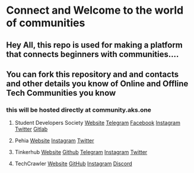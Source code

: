 # Connect and Welcome to the world of communities 

## Hey All, this repo is used for making a platform that connects beginners with communities....  
## You can fork this repository and and contacts and other details you know of Online and Offline Tech Communities you know
### this will be hosted directly at community.aks.one

1. Student Developers Society
[Website](https://studevsoc.com)
[Telegram](https://t.me/studevsoc)
[Facebook](https://facebook.com/StuDevSoc)
[Instagram](https://instagram.com/studevsoc)
[Twitter](https://twitter.com/thisissds)
[Gitlab](https://gitlab.com/studevsoc)

2. Pehia
[Website](https://pehia.org)
[Instagram](https://instagram.com/pehiaorg)
[Twitter](https://twitter.com/pehiaorg)

3. Tinkerhub
[Website](https://tinkerhub.org)
[Github](https://github.com/tinkerhub-org)
[Telegram](https://t.me/tinkerhub)
[Instagram](https://instagram.com/tinkerhub)
[Twitter](https://twitter.com/tinkerhub)

4. TechCrawler
[Website](https://techcrawler.in)
[GitHub](https://github.com/techcrawler-community)
[Instagram](https://instagram.com/thetechcrawler)
[Discord](https://discord.gg/n7TmN6t)
